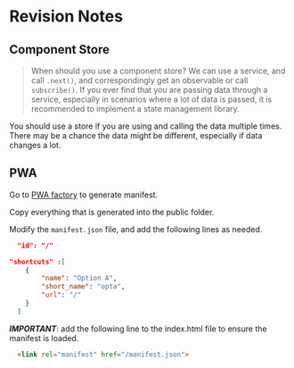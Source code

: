 # Revision Notes

## Component Store
> When should you use a component store?
We can use a service, and call `.next()`, and correspondingly get an observable or call `subscribe()`. If you ever find that you are passing data through a service, especially in scenarios where a lot of data is passed, it is recommended to implement a state management library. 

You should use a store if you are using and calling the data multiple times. There may be a chance the data might be different, especially if data changes a lot. 

## PWA
Go to [PWA factory](pwa-factory.com) to generate manifest. 


Copy everything that is generated into the public folder.


Modify the `manifest.json` file, and add the following lines as needed. 

```json
  "id": "/"

"shortcuts" :[
    {
        "name": "Option A",
        "short_name": "opta",
        "url": "/"
    }
  ]
```

***IMPORTANT***: add the following line to the index.html file to ensure the manifest is loaded. 
```html
  <link rel="manifest" href="/manifest.json">
```